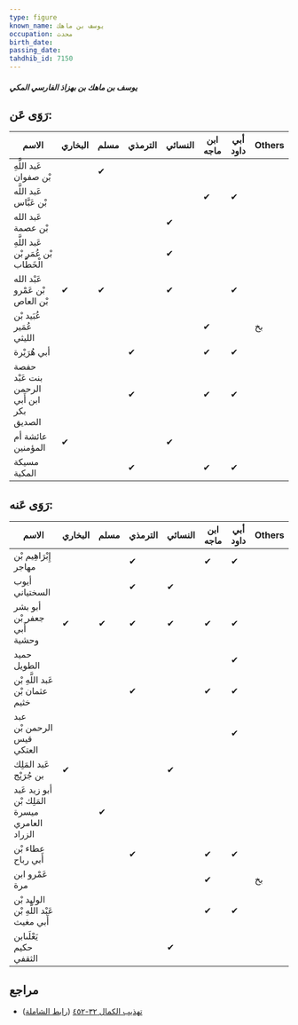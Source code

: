 ```yaml
---
type: figure
known_name: يوسف بن ماهك
occupation: محدث
birth_date:
passing_date:
tahdhib_id: 7150
---
```

##### يوسف بن ماهك بن بهزاذ الفارسي المكي

## رَوَى عَن:
| الاسم                                     | البخاري | مسلم | الترمذي | النسائي | ابن ماجه | أبي داود | Others |
| ----------------------------------------- | ------- | ---- | ------- | ------- | -------- | -------- | ------ |
| عَبد اللَّهِ بْن صفوان                    |         | ✔    |         |         |          |          |        |
| عَبد اللَّه بْن عَبَّاس                   |         |      |         |         | ✔        | ✔        |        |
| عَبد الله بْن عصمة                        |         |      |         | ✔       |          |          |        |
| عَبد اللَّهِ بْن عُمَر بْن الْخَطَّاب     |         |      |         | ✔       |          |          |        |
| عَبْد الله بْن عَمْرو بْن العاص           | ✔       | ✔    |         | ✔       |          | ✔        |        |
| عُبَيد بْن عُمَير الليثي                  |         |      |         |         | ✔        |          | بخ     |
| أبي هُرَيْرة                              |         |      | ✔       |         | ✔        | ✔        |        |
| حفصة بنت عَبْد الرحمن ابن أَبي بكر الصديق |         |      | ✔       |         | ✔        | ✔        |        |
| عائشة أم المؤمنين                         | ✔       |      |         | ✔       |          |          |        |
| مسيكة المكية                              |         |      | ✔       |         | ✔        | ✔        |        |
## رَوَى عَنه:
| الاسم                                         | البخاري | مسلم | الترمذي | النسائي | ابن ماجه | أبي داود | Others |
| --------------------------------------------- | ------- | ---- | ------- | ------- | -------- | -------- | ------ |
| إِبْرَاهِيم بْن مهاجر                         |         |      | ✔       |         | ✔        | ✔        |        |
| أيوب السختياني                                |         |      | ✔       | ✔       |          |          |        |
| أبو بشر جعفر بْن أَبي وحشية                   | ✔       | ✔    | ✔       | ✔       | ✔        | ✔        |        |
| حميد الطويل                                   |         |      |         |         |          | ✔        |        |
| عَبد اللَّهِ بْن عثمان بْن خثيم               |         |      | ✔       |         | ✔        | ✔        |        |
| عبد الرحمن بْن قيس العتكي                     |         |      |         |         |          | ✔        |        |
| عَبد المَلِك بن جُرَيْج                       | ✔       |      |         | ✔       |          |          |        |
| أبو زيد عَبد المَلِك بْن ميسرة العامري الزراد |         | ✔    |         |         |          |          |        |
| عطاء بْن أَبي رباح                            |         |      | ✔       |         | ✔        | ✔        |        |
| عَمْرو ابن مرة                                |         |      |         |         | ✔        |          | بخ     |
| الوليد بْن عَبْد اللَّهِ بْن أَبي مغيث        |         |      |         |         | ✔        | ✔        |        |
| يَعْلَىابن حكيم الثقفي                        |         |      |         | ✔       |          |          |        |
## مراجع
- [تهذيب الكمال ٣٢-٤٥٢](obsidian://open?vault=Tahdhib-al-Kamal&file=Figures/٧١٥٠-يوسف%20بن%20ماهك%20بن%20بهزاذ%20الفارسي%20المكي) ([رابط الشاملة](https://shamela.ws/book/3722/17566))